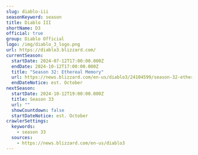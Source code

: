 ```yaml
---
slug: diablo-iii
seasonKeyword: season
title: Diablo III
shortName: D3
official: true
group: Diablo Official
logo: /img/diablo_3_logo.png
url: https://diablo3.blizzard.com/
currentSeason:
  startDate: 2024-07-12T17:00:00.000Z
  endDate: 2024-10-12T17:00:00.000Z
  title: "Season 32: Ethereal Memory"
  url: https://news.blizzard.com/en-us/diablo3/24104599/season-32-ethereal-memory-preview
  endDateNotice: est. October
nextSeason:
  startDate: 2024-10-12T19:00:00.000Z
  title: Season 33
  url: ""
  showCountdown: false
  startDateNotice: est. October
crawlerSettings:
  keywords:
    - season 33
  sources:
    - https://news.blizzard.com/en-us/diablo3
---
```

